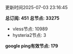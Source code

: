 更新时间2025-07-03 23:16:45

**总订阅: 451**
**总节点: 33275**
- vless节点: 10989
- hysteria2节点: 3

**google ping有效节点: 179**
